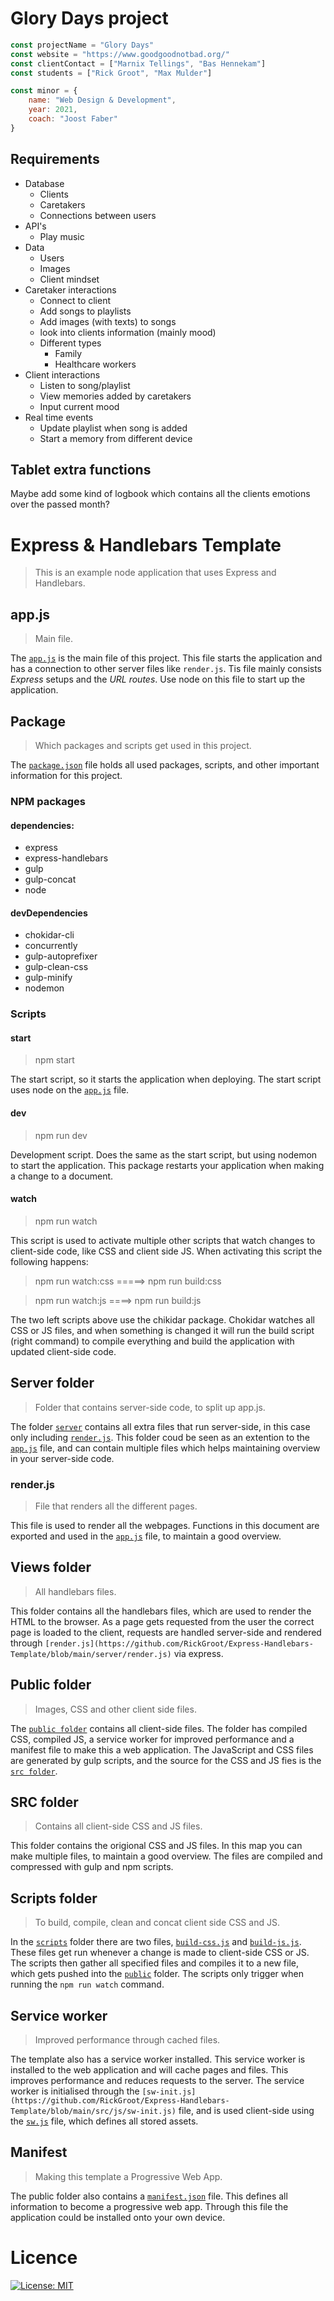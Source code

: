 # Glory Days project
```js
const projectName = "Glory Days"
const website = "https://www.goodgoodnotbad.org/"
const clientContact = ["Marnix Tellings", "Bas Hennekam"]
const students = ["Rick Groot", "Max Mulder"]

const minor = {
    name: "Web Design & Development",
    year: 2021,
    coach: "Joost Faber"
}
```

## Requirements
* Database
    * Clients
    * Caretakers
    * Connections between users
* API's
    * Play music
* Data
    * Users
    * Images
    * Client mindset
* Caretaker interactions
    * Connect to client
    * Add songs to playlists
    * Add images (with texts) to songs
    * look into clients information (mainly mood)
    * Different types
        * Family
        * Healthcare workers
* Client interactions
    * Listen to song/playlist
    * View memories added by caretakers
    * Input current mood
* Real time events
    * Update playlist when song is added
    * Start a memory from different device

## Tablet extra functions
Maybe add some kind of logbook which contains all the clients emotions over the passed month?

# Express & Handlebars Template
> This is an example node application that uses Express and Handlebars.

## app.js
> Main file.

The [`app.js`](https://github.com/RickGroot/Express-Handlebars-Template/blob/main/app.js) is the main file of this project. This file starts the application and has a connection to other server files like `render.js`. Tis file mainly consists *Express* setups and the *URL routes*. Use node on this file to start up the application.

## Package
> Which packages and scripts get used in this project. 

The [`package.json`](https://github.com/RickGroot/Express-Handlebars-Template/blob/main/package.json) file holds all used packages, scripts,  and other important information for this project. 

### NPM packages
#### dependencies:
* express
* express-handlebars
* gulp
* gulp-concat
* node

#### devDependencies
* chokidar-cli
* concurrently
* gulp-autoprefixer
* gulp-clean-css
* gulp-minify
* nodemon

### Scripts
#### start
> npm start

The start script, so it starts the application when deploying. The start script uses node on the [`app.js`](https://github.com/RickGroot/Express-Handlebars-Template/blob/main/app.js) file.

#### dev
> npm run dev

Development script. Does the same as the start script, but using nodemon to start the application. This package restarts your application when making a change to a document.

#### watch
> npm run watch

This script is used to activate multiple other scripts that watch changes to client-side code, like CSS and client side JS. When activating this script the following happens:

> npm run watch:css =====> npm run build:css  

> npm run watch:js ====> npm run build:js    

The two left scripts above use the chikidar package. Chokidar watches all CSS or JS files, and when something is changed it will run the build script (right command) to compile everything and build the application with updated client-side code.

## Server folder
> Folder that contains server-side code, to split up app.js.

The folder [`server`](https://github.com/RickGroot/Express-Handlebars-Template/tree/main/server) contains all extra files that run server-side, in this case only including [`render.js`](https://github.com/RickGroot/Express-Handlebars-Template/blob/main/server/render.js). This folder coud be seen as an extention to the [`app.js`](https://github.com/RickGroot/Express-Handlebars-Template/blob/main/app.js) file, and can contain multiple files which helps maintaining overview in your server-side code.

### render.js
> File that renders all the different pages.

This file is used to render all the webpages. Functions in this document are exported and used in the [`app.js`](https://github.com/RickGroot/Express-Handlebars-Template/blob/main/app.js) file, to maintain a good overview.

## Views folder
> All handlebars files.

This folder contains all the handlebars files, which are used to render the HTML to the browser. As a page gets requested from the user the correct page is loaded to the client, requests are handled server-side and rendered through `[render.js](https://github.com/RickGroot/Express-Handlebars-Template/blob/main/server/render.js)` via express.

## Public folder
> Images, CSS and other client side files.

The [`public folder`](https://github.com/RickGroot/Express-Handlebars-Template/tree/main/public) contains all client-side files. The folder has compiled CSS, compiled JS, a service worker for improved performance and a manifest file to make this a web application. The JavaScript and CSS files are generated by gulp scripts, and the source for the CSS and JS fies is the [`src folder`](https://github.com/RickGroot/Express-Handlebars-Template/tree/main/src).

## SRC folder
> Contains all client-side CSS and JS files.

This folder contains the origional CSS and JS files. In this map you can make multiple files, to maintain a good overview. The files are compiled and compressed with gulp and npm scripts.

## Scripts folder
> To build, compile, clean and concat client side CSS and JS.

In the [`scripts`](https://github.com/RickGroot/Express-Handlebars-Template/tree/main/scripts) folder there are two files, [`build-css.js`](https://github.com/RickGroot/Express-Handlebars-Template/blob/main/scripts/build-css.js) and [`build-js.js`](https://github.com/RickGroot/Express-Handlebars-Template/blob/main/scripts/build-js.js). These files get run whenever a change is made to client-side CSS or JS. The scripts then gather all specified files and compiles it to a new file, which gets pushed into the [`public`](https://github.com/RickGroot/Express-Handlebars-Template/tree/main/public) folder. The scripts only trigger when running the `npm run watch` command.

## Service worker
> Improved performance through cached files.

The template also has a service worker installed. This service worker is installed to the web application and will cache pages and files. This improves performance and reduces requests to the server. The service worker is initialised through the `[sw-init.js](https://github.com/RickGroot/Express-Handlebars-Template/blob/main/src/js/sw-init.js)` file, and is used client-side using the [`sw.js`](https://github.com/RickGroot/Express-Handlebars-Template/blob/main/public/sw.js) file, which defines all stored assets.

## Manifest
> Making this template a Progressive Web App.

The public folder also contains a [`manifest.json`](https://github.com/RickGroot/Express-Handlebars-Template/blob/main/public/manifest.json) file. This defines all information to become a progressive web app. Through this file the application could be installed onto your own device.

# Licence
[![License: MIT](https://img.shields.io/badge/License-MIT-yellow.svg)](https://opensource.org/licenses/MIT)